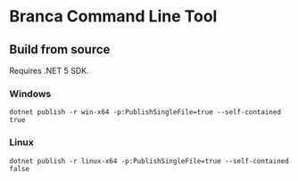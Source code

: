# Branca Command Line Tool

## Build from source

Requires .NET 5 SDK.

### Windows

```cli
dotnet publish -r win-x64 -p:PublishSingleFile=true --self-contained true
```

### Linux

```cli
dotnet publish -r linux-x64 -p:PublishSingleFile=true --self-contained false
```
